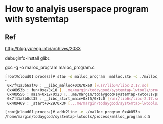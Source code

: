 How to analyis userspace program with systemtap 
====================================================

## Ref
http://blog.yufeng.info/archives/2033

debuginfo-install glibc

gcc -g -o malloc_program malloc_program.c 

```bash
[root@cloud01 process]# stap -d malloc_program  malloc.stp -c ./malloc_program
~
 0x7f41a3b6af70 : __libc_malloc+0x0/0xe0 [/usr/lib64/libc-2.17.so]
 0x40053b : fun+0xe/0x10 [...me/margin/todaygood/systemtap-lwtools/process/malloc_program]
 0x400556 : main+0x19/0x23 [...me/margin/todaygood/systemtap-lwtools/process/malloc_program
 0x7f41a3b0cb35 : __libc_start_main+0xf5/0x1c0 [/usr/lib64/libc-2.17.so]
 0x400469 : _start+0x29/0x30 [...me/margin/todaygood/systemtap-lwtools/process/malloc_program]

[root@cloud01 process]# addr2line -e ./malloc_program 0x40053b
/home/margin/todaygood/systemtap-lwtools/process/malloc_program.c:5
```
